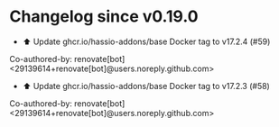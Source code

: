 # Changelog since v0.19.0
- ⬆️ Update ghcr.io/hassio-addons/base Docker tag to v17.2.4 (#59)

Co-authored-by: renovate[bot] <29139614+renovate[bot]@users.noreply.github.com> 
- ⬆️ Update ghcr.io/hassio-addons/base Docker tag to v17.2.3 (#58)

Co-authored-by: renovate[bot] <29139614+renovate[bot]@users.noreply.github.com> 
